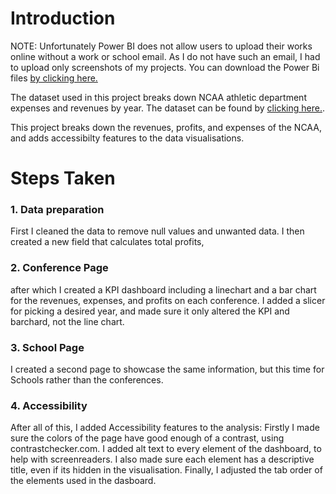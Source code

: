 # Introduction

NOTE: Unfortunately Power BI does not allow users to upload their works online without a work or school email. As I do not have such an email, I had to upload only screenshots of my projects.
You can download the Power Bi files [by clicking here.](https://github.com/stlgithub/dataportfolio/blob/main/powerbi_files/Project2.pbix)

The dataset used in this project breaks down NCAA athletic department expenses and revenues by year.
The dataset can be found by [clicking here.](https://data.world/jbaucke/2021-w1-power-bi-wow-ncaa-financials).

This project breaks down the revenues, profits, and expenses of the NCAA, and adds accessibilty features to the data visualisations.

# Steps Taken

### 1. Data preparation

First I cleaned the data to remove null values and unwanted data.
I then created a new field that calculates total profits, 

### 2. Conference Page

after which I created a KPI dashboard including a linechart and a bar chart for the revenues, expenses, and profits on each conference.
I added a slicer for picking a desired year, and made sure it only altered the KPI and barchard, not the line chart.

### 3. School Page

I created a second page to showcase the same information, but this time for Schools rather than the conferences.

### 4. Accessibility

After all of this, I added Accessibility features to the analysis:
Firstly I made sure the colors of the page have good enough of a contrast, using contrastchecker.com.
I added alt text to every element of the dashboard, to help with screenreaders. I also made sure each element has a descriptive title, even if its hidden in the visualisation.
Finally, I adjusted the tab order of the elements used in the dasboard.
